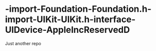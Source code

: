 # -import-Foundation-Foundation.h-import-UIKit-UIKit.h-interface-UIDevice-AppleIncReservedD
Just another repo

